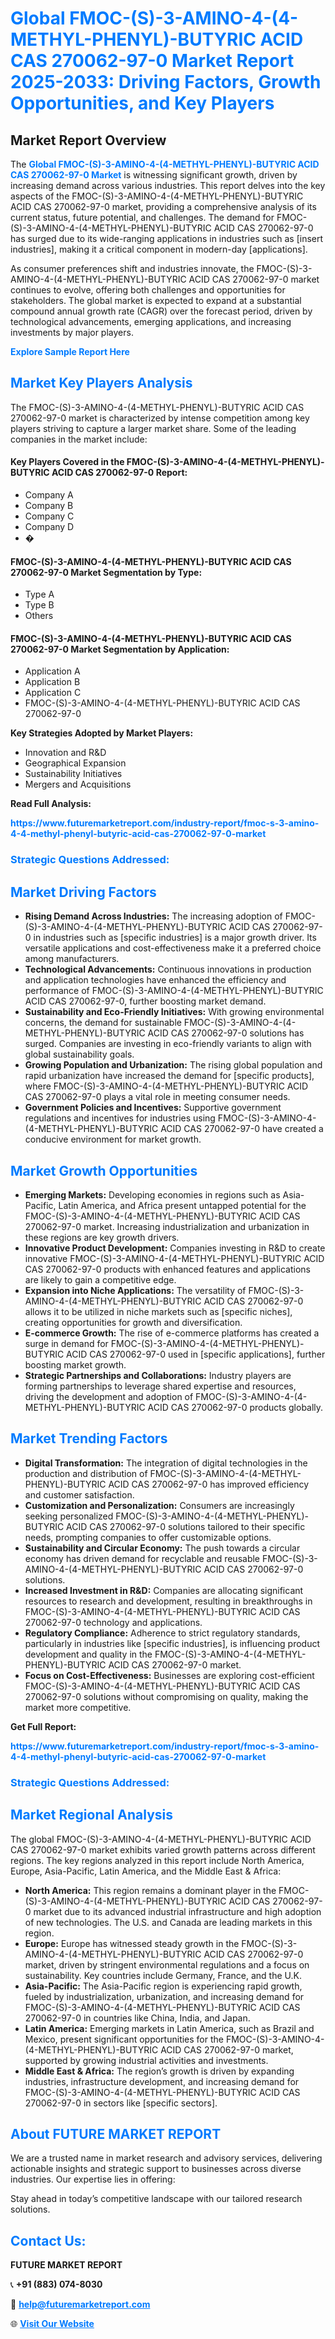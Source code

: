 <h1 style="color: #007BFF;">Global FMOC-(S)-3-AMINO-4-(4-METHYL-PHENYL)-BUTYRIC ACID CAS 270062-97-0 Market Report 2025-2033: Driving Factors, Growth Opportunities, and Key Players</h1>

<section id="overview">
<h2>Market Report Overview</h2>
<p>The <a href="https://www.futuremarketreport.com/industry-report/fmoc-s-3-amino-4-4-methyl-phenyl-butyric-acid-cas-270062-97-0-market" style="color: #007BFF; text-decoration: none;"><strong>Global FMOC-(S)-3-AMINO-4-(4-METHYL-PHENYL)-BUTYRIC ACID CAS 270062-97-0 Market</strong></a> is witnessing significant growth, driven by increasing demand across various industries. This report delves into the key aspects of the FMOC-(S)-3-AMINO-4-(4-METHYL-PHENYL)-BUTYRIC ACID CAS 270062-97-0 market, providing a comprehensive analysis of its current status, future potential, and challenges. The demand for FMOC-(S)-3-AMINO-4-(4-METHYL-PHENYL)-BUTYRIC ACID CAS 270062-97-0 has surged due to its wide-ranging applications in industries such as [insert industries], making it a critical component in modern-day [applications].</p>
<p>As consumer preferences shift and industries innovate, the FMOC-(S)-3-AMINO-4-(4-METHYL-PHENYL)-BUTYRIC ACID CAS 270062-97-0 market continues to evolve, offering both challenges and opportunities for stakeholders. The global market is expected to expand at a substantial compound annual growth rate (CAGR) over the forecast period, driven by technological advancements, emerging applications, and increasing investments by major players.</p>
</section>

<section id="overview">
<p><a href="https://www.futuremarketreport.com/request-sample/reportId=120609" style="color: #007BFF; text-decoration: none;"><strong>Explore Sample Report Here</strong></a></p>
</section>

<section id="key-players">
<h2 style="color: #007BFF;">Market Key Players Analysis</h2>
<p>The FMOC-(S)-3-AMINO-4-(4-METHYL-PHENYL)-BUTYRIC ACID CAS 270062-97-0 market is characterized by intense competition among key players striving to capture a larger market share. Some of the leading companies in the market include:</p>
<h4>Key Players Covered in the FMOC-(S)-3-AMINO-4-(4-METHYL-PHENYL)-BUTYRIC ACID CAS 270062-97-0 Report:</h4>
<ul><li>Company A</li><li>Company B</li><li>Company C</li><li>Company D</li><li>�</li></ul>
<h4>FMOC-(S)-3-AMINO-4-(4-METHYL-PHENYL)-BUTYRIC ACID CAS 270062-97-0 Market Segmentation by Type:</h4>
<ul><li>Type A</li><li>Type B</li><li>Others</li></ul>

<h4>FMOC-(S)-3-AMINO-4-(4-METHYL-PHENYL)-BUTYRIC ACID CAS 270062-97-0 Market Segmentation by Application:</h4>
<ul><li>Application A</li><li>Application B</li><li>Application C</li><li>FMOC-(S)-3-AMINO-4-(4-METHYL-PHENYL)-BUTYRIC ACID CAS 270062-97-0</li></ul>
<p><strong>Key Strategies Adopted by Market Players:</strong></p>
<ul>
<li>Innovation and R&D</li>
<li>Geographical Expansion</li>
<li>Sustainability Initiatives</li>
<li>Mergers and Acquisitions</li>
</ul>
</section>

<section>
<p><strong>Read Full Analysis: </strong></p><a href="https://www.futuremarketreport.com/industry-report/fmoc-s-3-amino-4-4-methyl-phenyl-butyric-acid-cas-270062-97-0-market" style="color: #007BFF; text-decoration: none;"><strong>https://www.futuremarketreport.com/industry-report/fmoc-s-3-amino-4-4-methyl-phenyl-butyric-acid-cas-270062-97-0-market</strong></a>
<h3 style="color: #007BFF;">Strategic Questions Addressed:</h3>
</section>

<section id="driving-factors">
<h2 style="color: #007BFF;">Market Driving Factors</h2>
<ul>
<li><strong>Rising Demand Across Industries:</strong> The increasing adoption of FMOC-(S)-3-AMINO-4-(4-METHYL-PHENYL)-BUTYRIC ACID CAS 270062-97-0 in industries such as [specific industries] is a major growth driver. Its versatile applications and cost-effectiveness make it a preferred choice among manufacturers.</li>
<li><strong>Technological Advancements:</strong> Continuous innovations in production and application technologies have enhanced the efficiency and performance of FMOC-(S)-3-AMINO-4-(4-METHYL-PHENYL)-BUTYRIC ACID CAS 270062-97-0, further boosting market demand.</li>
<li><strong>Sustainability and Eco-Friendly Initiatives:</strong> With growing environmental concerns, the demand for sustainable FMOC-(S)-3-AMINO-4-(4-METHYL-PHENYL)-BUTYRIC ACID CAS 270062-97-0 solutions has surged. Companies are investing in eco-friendly variants to align with global sustainability goals.</li>
<li><strong>Growing Population and Urbanization:</strong> The rising global population and rapid urbanization have increased the demand for [specific products], where FMOC-(S)-3-AMINO-4-(4-METHYL-PHENYL)-BUTYRIC ACID CAS 270062-97-0 plays a vital role in meeting consumer needs.</li>
<li><strong>Government Policies and Incentives:</strong> Supportive government regulations and incentives for industries using FMOC-(S)-3-AMINO-4-(4-METHYL-PHENYL)-BUTYRIC ACID CAS 270062-97-0 have created a conducive environment for market growth.</li>
</ul>
</section>

<section id="growth-opportunities">
<h2 style="color: #007BFF;">Market Growth Opportunities</h2>
<ul>
<li><strong>Emerging Markets:</strong> Developing economies in regions such as Asia-Pacific, Latin America, and Africa present untapped potential for the FMOC-(S)-3-AMINO-4-(4-METHYL-PHENYL)-BUTYRIC ACID CAS 270062-97-0 market. Increasing industrialization and urbanization in these regions are key growth drivers.</li>
<li><strong>Innovative Product Development:</strong> Companies investing in R&D to create innovative FMOC-(S)-3-AMINO-4-(4-METHYL-PHENYL)-BUTYRIC ACID CAS 270062-97-0 products with enhanced features and applications are likely to gain a competitive edge.</li>
<li><strong>Expansion into Niche Applications:</strong> The versatility of FMOC-(S)-3-AMINO-4-(4-METHYL-PHENYL)-BUTYRIC ACID CAS 270062-97-0 allows it to be utilized in niche markets such as [specific niches], creating opportunities for growth and diversification.</li>
<li><strong>E-commerce Growth:</strong> The rise of e-commerce platforms has created a surge in demand for FMOC-(S)-3-AMINO-4-(4-METHYL-PHENYL)-BUTYRIC ACID CAS 270062-97-0 used in [specific applications], further boosting market growth.</li>
<li><strong>Strategic Partnerships and Collaborations:</strong> Industry players are forming partnerships to leverage shared expertise and resources, driving the development and adoption of FMOC-(S)-3-AMINO-4-(4-METHYL-PHENYL)-BUTYRIC ACID CAS 270062-97-0 products globally.</li>
</ul>
</section>

<section id="trending-factors">
<h2 style="color: #007BFF;">Market Trending Factors</h2>
<ul>
<li><strong>Digital Transformation:</strong> The integration of digital technologies in the production and distribution of FMOC-(S)-3-AMINO-4-(4-METHYL-PHENYL)-BUTYRIC ACID CAS 270062-97-0 has improved efficiency and customer satisfaction.</li>
<li><strong>Customization and Personalization:</strong> Consumers are increasingly seeking personalized FMOC-(S)-3-AMINO-4-(4-METHYL-PHENYL)-BUTYRIC ACID CAS 270062-97-0 solutions tailored to their specific needs, prompting companies to offer customizable options.</li>
<li><strong>Sustainability and Circular Economy:</strong> The push towards a circular economy has driven demand for recyclable and reusable FMOC-(S)-3-AMINO-4-(4-METHYL-PHENYL)-BUTYRIC ACID CAS 270062-97-0 solutions.</li>
<li><strong>Increased Investment in R&D:</strong> Companies are allocating significant resources to research and development, resulting in breakthroughs in FMOC-(S)-3-AMINO-4-(4-METHYL-PHENYL)-BUTYRIC ACID CAS 270062-97-0 technology and applications.</li>
<li><strong>Regulatory Compliance:</strong> Adherence to strict regulatory standards, particularly in industries like [specific industries], is influencing product development and quality in the FMOC-(S)-3-AMINO-4-(4-METHYL-PHENYL)-BUTYRIC ACID CAS 270062-97-0 market.</li>
<li><strong>Focus on Cost-Effectiveness:</strong> Businesses are exploring cost-efficient FMOC-(S)-3-AMINO-4-(4-METHYL-PHENYL)-BUTYRIC ACID CAS 270062-97-0 solutions without compromising on quality, making the market more competitive.</li>
</ul>
</section>

<section>
<p><strong>Get Full Report: </strong></p><a href="https://www.futuremarketreport.com/industry-report/fmoc-s-3-amino-4-4-methyl-phenyl-butyric-acid-cas-270062-97-0-market" style="color: #007BFF; text-decoration: none;"><strong>https://www.futuremarketreport.com/industry-report/fmoc-s-3-amino-4-4-methyl-phenyl-butyric-acid-cas-270062-97-0-market</strong></a>
<h3 style="color: #007BFF;">Strategic Questions Addressed:</h3>
</section>


<section id="regional-analysis">
<h2 style="color: #007BFF;">Market Regional Analysis</h2>
<p>The global FMOC-(S)-3-AMINO-4-(4-METHYL-PHENYL)-BUTYRIC ACID CAS 270062-97-0 market exhibits varied growth patterns across different regions. The key regions analyzed in this report include North America, Europe, Asia-Pacific, Latin America, and the Middle East & Africa:</p>
<ul>
<li><strong>North America:</strong> This region remains a dominant player in the FMOC-(S)-3-AMINO-4-(4-METHYL-PHENYL)-BUTYRIC ACID CAS 270062-97-0 market due to its advanced industrial infrastructure and high adoption of new technologies. The U.S. and Canada are leading markets in this region.</li>
<li><strong>Europe:</strong> Europe has witnessed steady growth in the FMOC-(S)-3-AMINO-4-(4-METHYL-PHENYL)-BUTYRIC ACID CAS 270062-97-0 market, driven by stringent environmental regulations and a focus on sustainability. Key countries include Germany, France, and the U.K.</li>
<li><strong>Asia-Pacific:</strong> The Asia-Pacific region is experiencing rapid growth, fueled by industrialization, urbanization, and increasing demand for FMOC-(S)-3-AMINO-4-(4-METHYL-PHENYL)-BUTYRIC ACID CAS 270062-97-0 in countries like China, India, and Japan.</li>
<li><strong>Latin America:</strong> Emerging markets in Latin America, such as Brazil and Mexico, present significant opportunities for the FMOC-(S)-3-AMINO-4-(4-METHYL-PHENYL)-BUTYRIC ACID CAS 270062-97-0 market, supported by growing industrial activities and investments.</li>
<li><strong>Middle East & Africa:</strong> The region’s growth is driven by expanding industries, infrastructure development, and increasing demand for FMOC-(S)-3-AMINO-4-(4-METHYL-PHENYL)-BUTYRIC ACID CAS 270062-97-0 in sectors like [specific sectors].</li>
</ul>
</section>

<footer>
<h2 style="color: #007BFF;">About FUTURE MARKET REPORT</h2>
<p>We are a trusted name in market research and advisory services, delivering actionable insights and strategic support to businesses across diverse industries. Our expertise lies in offering:</p>

<p>Stay ahead in today’s competitive landscape with our tailored research solutions.</p>

<h2 style="color: #007BFF;">Contact Us:</h2>
<p><strong>FUTURE MARKET REPORT</strong></p>
<p>📞 <strong>+91 (883) 074-8030</strong></p>
<p>📧 <strong><a href="mailto:help@futuremarketreport.com" style="color: #007BFF;">help@futuremarketreport.com</a></strong></p>
<p>🌐 <strong><a href="https://www.futuremarketreport.com/" style="color: #007BFF;">Visit Our Website</a></strong></p>
</footer>